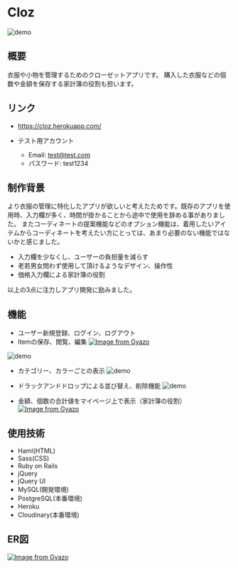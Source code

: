 # Cloz
![demo](https://user-images.githubusercontent.com/55831482/71306102-97f19700-241f-11ea-92fb-ee90b25af918.gif)
## 概要
  衣服や小物を管理するためのクローゼットアプリです。
  購入した衣服などの個数や金額を保存する家計簿の役割も担います。

## リンク
* https://cloz.herokuapp.com/

* テスト用アカウント
  * Email: test@test.com
  * パスワード: test1234

## 制作背景
より衣服の管理に特化したアプリが欲しいと考えたためです。既存のアプリを使用時、入力欄が多く、時間が掛かることから途中で使用を辞める事がありました。
またコーディネートの提案機能などのオプション機能は、着用したいアイテムからコーディネートを考えたい方にとっては、あまり必要のない機能ではないかと感じました。
* 入力欄を少なくし、ユーザーの負担量を減らす
* 老若男女問わず使用して頂けるようなデザイン、操作性
* 価格入力欄による家計簿の役割

以上の3点に注力しアプリ開発に励みました。


## 機能
* ユーザー新規登録、ログイン、ログアウト
* Itemの保存、閲覧、編集
[![Image from Gyazo](https://i.gyazo.com/d2d289d0ea954a0709c84a967e5447c4.png)](https://gyazo.com/d2d289d0ea954a0709c84a967e5447c4)

![demo](https://user-images.githubusercontent.com/55831482/71307227-9b404f00-242e-11ea-8af9-2c24e52ee099.gif)


* カテゴリー、カラーごとの表示
![demo](https://user-images.githubusercontent.com/55831482/71306349-50b8d580-2422-11ea-9f95-0848c799bad2.gif)

* ドラックアンドドロップによる並び替え、削除機能
![demo](https://user-images.githubusercontent.com/55831482/71306276-91641f00-2421-11ea-82f4-8fb3db571b30.gif)

* 金額、個数の合計値をマイページ上で表示（家計簿の役割）
[![Image from Gyazo](https://i.gyazo.com/b7c21e36cfe2ffdec35b8a4634989fe8.png)](https://gyazo.com/b7c21e36cfe2ffdec35b8a4634989fe8)


## 使用技術
* Haml(HTML)
* Sass(CSS)
* Ruby on Rails
* jQuery
* jQuery UI
* MySQL(開発環境)
* PostgreSQL(本番環境)
* Heroku
* Cloudinary(本番環境)


## ER図
[![Image from Gyazo](https://i.gyazo.com/6c875e67986d92ce461c627d4e506010.png)](https://gyazo.com/6c875e67986d92ce461c627d4e506010)
